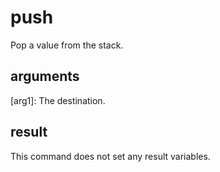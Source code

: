 
# push

Pop a value from the stack.

## arguments

[arg1]: The destination.

## result
This command does not set any result variables.
